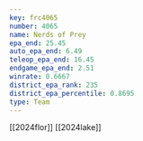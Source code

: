 ```yaml
---
key: frc4065
number: 4065
name: Nerds of Prey
epa_end: 25.45
auto_epa_end: 6.49
teleop_epa_end: 16.45
endgame_epa_end: 2.51
winrate: 0.6667
district_epa_rank: 235
district_epa_percentile: 0.8695
type: Team
---
```

[[2024flor]]
[[2024lake]]
